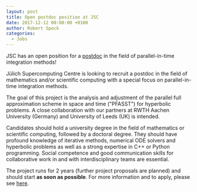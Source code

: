 ```yaml
---
layout: post
title: Open postdoc position at JSC
date: 2017-12-12 00:00:00 +0100
author: Robert Speck
categories:
  - Jobs
---
```


JSC has an open position for a [postdoc](http://www.fz-juelich.de/SharedDocs/Stellenangebote/_common/dna/2017-288-EN-JSC.html) in the field of parallel-in-time integration methods!

<!--more-->

Jülich Supercomputing Centre is looking to recruit a postdoc in the
field of mathematics and/or scientific computing with a special focus on
parallel-in-time integration methods.

The goal of this project is the analysis and adjustment of the parallel
full approximation scheme in space and time ("PFASST") for hyperbolic
problems. A close collaboration with our partners at RWTH Aachen
University (Germany) and University of Leeds (UK) is intended.

Candidates should hold a university degree in the field of mathematics
or scientific computing, followed by a doctoral degree. They should have
profound knowledge of iterative methods, numerical ODE solvers and
hyperbolic problems as well as a strong expertise in C++ or Python
programming. Social competence and good communication skills for
collaborative work in and with interdisciplinary teams are essential.

The project runs for 2 years (further project proposals are planned) and
should start **as soon as possible**. For more information and to apply, please see [here](http://www.fz-juelich.de/SharedDocs/Stellenangebote/_common/dna/2017-288-EN-JSC.html).
